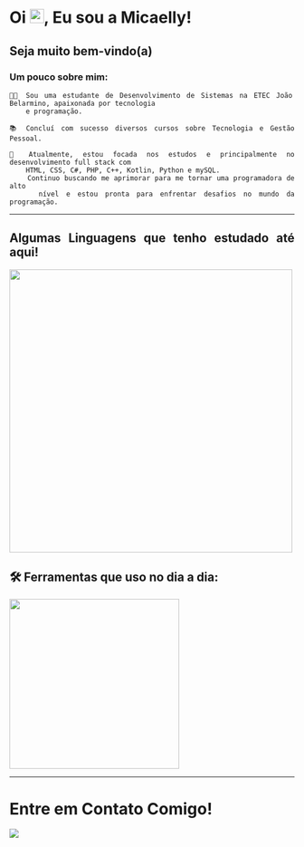 
  <h1>Oi <img src="https://media.giphy.com/media/hvRJCLFzcasrR4ia7z/giphy.gif" width="25px">, Eu sou a Micaelly!</h1>
  <h2>Seja muito bem-vindo(a)</h2>
</div>


<div align="justify">  
  <h3>Um pouco sobre mim:</h3>
  
```
👨‍🎓 Sou uma estudante de Desenvolvimento de Sistemas na ETEC João Belarmino, apaixonada por tecnologia
    e programação. 

📚 Concluí com sucesso diversos cursos sobre Tecnologia e Gestão Pessoal.

🚀 Atualmente, estou focada nos estudos e principalmente no desenvolvimento full stack com
    HTML, CSS, C#, PHP, C++, Kotlin, Python e mySQL.
    Continuo buscando me aprimorar para me tornar uma programadora de alto
    nível e estou pronta para enfrentar desafios no mundo da programação.
```
    
  <hr />

  ## Algumas Linguagens que tenho estudado até aqui!
  <img width="500px" src="https://skillicons.dev/icons?i=css,html,cs,cpp,kotlin,mysql,php,py" />


  <h2> 🛠️ Ferramentas que uso no dia a dia: </h2>
  <img width="300px" src="https://skillicons.dev/icons?i=vscode,androidstudio,github,discord,visualstudio" />
  
  <hr>


  # Entre em Contato Comigo!

  <a href="https://www.linkedin.com/in/micaelly-mariano-632767269/"><img src="https://img.shields.io/badge/-LinkedIn-%230077B5?style=for-the-badge&logo=linkedin&logoColor=white"></a>
</div>  

<!---
MicaellyMariano/MicaellyMariano is a ✨ special ✨ repository because its `README.md` (this file) appears on your GitHub profile.
You can click the Preview link to take a look at your changes.
--->

